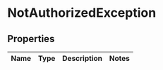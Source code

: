 # NotAuthorizedException

## Properties
Name | Type | Description | Notes
------------ | ------------- | ------------- | -------------
